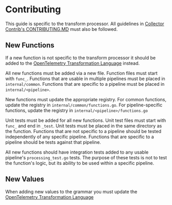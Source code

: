 # Contributing

This guide is specific to the transform processor.  All guidelines in [Collector Contrib's CONTRIBUTING.MD](https://github.com/jacktomcat/opentelemetry-collector-contrib/blob/main/CONTRIBUTING.md) must also be followed.

## New Functions

If a new function is not specific to the transform processor it should be added to the [OpenTelemetry Transformation Language](https://github.com/jacktomcat/opentelemetry-collector-contrib/tree/main/pkg/ottl) instead.

All new functions must be added via a new file.  Function files must start with `func_`.  Functions that are usable in multiple pipelines must be placed in `internal/common`.  Functions that are specific to a pipeline must be placed in `internal/<pipeline>`.

New functions must update the appropriate registry.  For common functions, update the registry in `internal/common/functions.go`.  For pipeline-specific functions, update the registry in `internal/<pipeline>/functions.go`

Unit tests must be added for all new functions.  Unit test files must start with `func_` and end in `_test`.  Unit tests must be placed in the same directory as the function.  Functions that are not specific to a pipeline should be tested independently of any specific pipeline. Functions that are specific to a pipeline should be tests against that pipeline.

All new functions should have integration tests added to any usable pipeline's `processing_test.go` tests.  The purpose of these tests is not to test the function's logic, but its ability to be used within a specific pipeline.  

## New Values

When adding new values to the grammar you must update the [OpenTelemetry Transformation Language](https://github.com/jacktomcat/opentelemetry-collector-contrib/blob/main/pkg/ottl/CONTRIBUTING.md)
